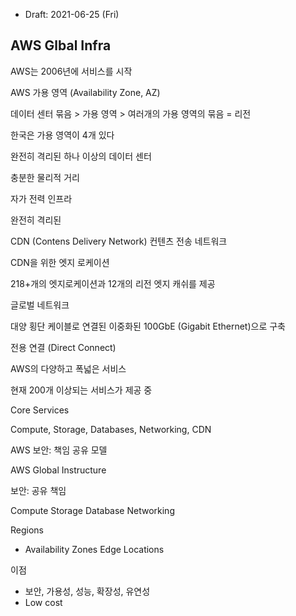 * Draft: 2021-06-25 (Fri)

## AWS Glbal Infra 

AWS는 2006년에 서비스를 시작

AWS 가용 영역 (Availability Zone, AZ)

데이터 센터 묶음 > 가용 영역 > 여러개의 가용 영역의 묶음 = 리전



한국은 가용 영역이 4개 있다



완전히 격리된 하나 이상의 데이터 센터

충분한 물리적 거리

자가 전력 인프라

완전히 격리된 

CDN (Contens Delivery Network) 컨텐츠 전송 네트워크

CDN을 위한 엣지 로케이션

218+개의 엣지로케이션과 12개의 리전 엣지 캐쉬를 제공

글로벌 네트워크

대양 횡단 케이블로 연결된 이중화된 100GbE (Gigabit Ethernet)으로 구축

전용 연결 (Direct Connect)

AWS의 다양하고 폭넓은 서비스

현재 200개 이상되는 서비스가 제공 중

Core Services

Compute, Storage, Databases, Networking, CDN

AWS 보안: 책임 공유 모델



AWS Global Instructure

보안: 공유 책임

Compute Storage Database Networking

Regions

* Availability Zones  Edge Locations

이점

* 보안, 가용성, 성능, 확장성, 유연성 
* Low cost



